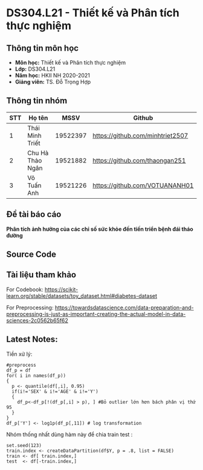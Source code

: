 # DS304.L21 - Thiết kế và Phân tích thực nghiệm

## Thông tin môn học
* **Môn học:** Thiết kế và Phân tích thực nghiệm
* **Lớp:** DS304.L21
* **Năm học:** HKII NH 2020-2021
* **Giảng viên:** TS. Đỗ Trọng Hợp

## Thông tin nhóm
STT | Họ tên | MSSV | Github
--- | -------|------|--------
1 | Thái Minh Triết | 19522397 | https://github.com/minhtriet2507
2 | Chu Hà Thảo Ngân | 19521882 | https://github.com/thaongan251
3 | Võ Tuấn Anh | 19521226 | https://github.com/VOTUANANH01

## Đề tài báo cáo
**Phân tích ảnh hưởng của các chỉ số sức khỏe đến tiến triển bệnh đái tháo đường**

## Source Code

## Tài liệu tham khảo
For Codebook: https://scikit-learn.org/stable/datasets/toy_dataset.html#diabetes-dataset

For Preprocessing: https://towardsdatascience.com/data-preparation-and-preprocessing-is-just-as-important-creating-the-actual-model-in-data-sciences-2c0562b65f62

## Latest Notes:

Tiền xử lý:

```
#preprocess
df_p = df
for( i in names(df_p))
{
  p <- quantile(df[,i], 0.95)
  if(i!='SEX' & i!='AGE' & i!='Y')
  {
    df_p<-df_p[!(df_p[,i] > p), ] #Bỏ outlier lớn hơn bách phân vị thứ 95
  }
}
df_p['Y'] <- log1p(df_p[,11]) # log transformation
```

Nhóm thống nhất dùng hàm này để chia train test :

```
set.seed(123)
train.index <- createDataPartition(df$Y, p = .8, list = FALSE)
train <- df[ train.index,]
test  <- df[-train.index,]
```
